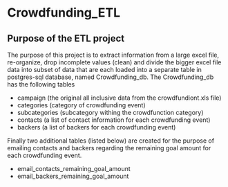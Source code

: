 # Crowdfunding_ETL

## **Purpose of the ETL project** 

The purpose of this project is to extract information from a large excel file, re-organize, drop incomplete values (clean) and divide the bigger excel file data into subset of data that are each loaded into a separate table in postgres-sql database, named Crowdfunding_db. The Crowdfunding_db has the following tables
- campaign (the original all inclusive data from the crowdfundiont.xls file)
- categories (category of crowdfunding event)
- subcategories (subcategory withing the crowdfunction category)
- contacts (a list of contact information for each crowdfunding event)
- backers (a list of backers for each crowdfunding event)

Finally two additional tables (listed below) are created for the purpose of emailing contacts and backers regarding the remaining goal amount for each crowdfunding event.
- email_contacts_remaining_goal_amount
- email_backers_remaining_goal_amount
